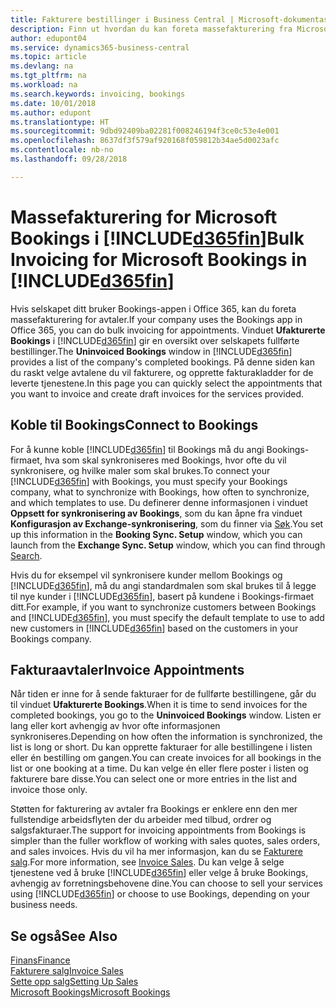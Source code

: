 ```yaml
---
title: Fakturere bestillinger i Business Central | Microsoft-dokumentasjon
description: Finn ut hvordan du kan foreta massefakturering fra Microsoft Bookings i Business Central.
author: edupont04
ms.service: dynamics365-business-central
ms.topic: article
ms.devlang: na
ms.tgt_pltfrm: na
ms.workload: na
ms.search.keywords: invoicing, bookings
ms.date: 10/01/2018
ms.author: edupont
ms.translationtype: HT
ms.sourcegitcommit: 9dbd92409ba02281f008246194f3ce0c53e4e001
ms.openlocfilehash: 8637df3f579af920168f059812b34ae5d0023afc
ms.contentlocale: nb-no
ms.lasthandoff: 09/28/2018

---
```

# <a name="bulk-invoicing-for-microsoft-bookings-in-included365finincludesd365finmdmd"></a><span data-ttu-id="0f518-103">Massefakturering for Microsoft Bookings i [!INCLUDE[d365fin](includes/d365fin_md.md)]</span><span class="sxs-lookup"><span data-stu-id="0f518-103">Bulk Invoicing for Microsoft Bookings in [!INCLUDE[d365fin](includes/d365fin_md.md)]</span></span>
<span data-ttu-id="0f518-104">Hvis selskapet ditt bruker Bookings-appen i Office 365, kan du foreta massefakturering for avtaler.</span><span class="sxs-lookup"><span data-stu-id="0f518-104">If your company uses the Bookings app in Office 365, you can do bulk invoicing for appointments.</span></span> <span data-ttu-id="0f518-105">Vinduet **Ufakturerte Bookings** i [!INCLUDE[d365fin](includes/d365fin_md.md)] gir en oversikt over selskapets fullførte bestillinger.</span><span class="sxs-lookup"><span data-stu-id="0f518-105">The **Uninvoiced Bookings** window in [!INCLUDE[d365fin](includes/d365fin_md.md)] provides a list of the company's completed bookings.</span></span> <span data-ttu-id="0f518-106">På denne siden kan du raskt velge avtalene du vil fakturere, og opprette fakturakladder for de leverte tjenestene.</span><span class="sxs-lookup"><span data-stu-id="0f518-106">In this page you can quickly select the appointments that you want to invoice and create draft invoices for the services provided.</span></span>  

## <a name="connect-to-bookings"></a><span data-ttu-id="0f518-107">Koble til Bookings</span><span class="sxs-lookup"><span data-stu-id="0f518-107">Connect to Bookings</span></span>
<span data-ttu-id="0f518-108">For å kunne koble [!INCLUDE[d365fin](includes/d365fin_md.md)] til Bookings må du angi Bookings-firmaet, hva som skal synkroniseres med Bookings, hvor ofte du vil synkronisere, og hvilke maler som skal brukes.</span><span class="sxs-lookup"><span data-stu-id="0f518-108">To connect your [!INCLUDE[d365fin](includes/d365fin_md.md)] with Bookings, you must specify your Bookings company, what to synchronize with Bookings, how often to synchronize, and which templates to use.</span></span> <span data-ttu-id="0f518-109">Du definerer denne informasjonen i vinduet **Oppsett for synkronisering av Bookings**, som du kan åpne fra vinduet **Konfigurasjon av Exchange-synkronisering**, som du finner via [Søk](ui-search.md).</span><span class="sxs-lookup"><span data-stu-id="0f518-109">You set up this information in the **Booking Sync. Setup** window, which you can launch from the **Exchange Sync. Setup** window, which you can find through [Search](ui-search.md).</span></span>  

<span data-ttu-id="0f518-110">Hvis du for eksempel vil synkronisere kunder mellom Bookings og [!INCLUDE[d365fin](includes/d365fin_md.md)], må du angi standardmalen som skal brukes til å legge til nye kunder i [!INCLUDE[d365fin](includes/d365fin_md.md)], basert på kundene i Bookings-firmaet ditt.</span><span class="sxs-lookup"><span data-stu-id="0f518-110">For example, if you want to synchronize customers between Bookings and [!INCLUDE[d365fin](includes/d365fin_md.md)], you must specify the default template to use to add new customers in [!INCLUDE[d365fin](includes/d365fin_md.md)] based on the customers in your Bookings company.</span></span>  

## <a name="invoice-appointments"></a><span data-ttu-id="0f518-111">Fakturaavtaler</span><span class="sxs-lookup"><span data-stu-id="0f518-111">Invoice Appointments</span></span>
<span data-ttu-id="0f518-112">Når tiden er inne for å sende fakturaer for de fullførte bestillingene, går du til vinduet **Ufakturerte Bookings**.</span><span class="sxs-lookup"><span data-stu-id="0f518-112">When it is time to send invoices for the completed bookings, you go to the **Uninvoiced Bookings** window.</span></span> <span data-ttu-id="0f518-113">Listen er lang eller kort avhengig av hvor ofte informasjonen synkroniseres.</span><span class="sxs-lookup"><span data-stu-id="0f518-113">Depending on how often the information is synchronized, the list is long or short.</span></span> <span data-ttu-id="0f518-114">Du kan opprette fakturaer for alle bestillingene i listen eller én bestilling om gangen.</span><span class="sxs-lookup"><span data-stu-id="0f518-114">You can create invoices for all bookings in the list or one booking at a time.</span></span> <span data-ttu-id="0f518-115">Du kan velge én eller flere poster i listen og fakturere bare disse.</span><span class="sxs-lookup"><span data-stu-id="0f518-115">You can select one or more entries in the list and invoice those only.</span></span>  

<span data-ttu-id="0f518-116">Støtten for fakturering av avtaler fra Bookings er enklere enn den mer fullstendige arbeidsflyten der du arbeider med tilbud, ordrer og salgsfakturaer.</span><span class="sxs-lookup"><span data-stu-id="0f518-116">The support for invoicing appointments from Bookings is simpler than the fuller workflow of working with sales quotes, sales orders, and sales invoices.</span></span> <span data-ttu-id="0f518-117">Hvis du vil ha mer informasjon, kan du se [Fakturere salg](sales-how-invoice-sales.md).</span><span class="sxs-lookup"><span data-stu-id="0f518-117">For more information, see [Invoice Sales](sales-how-invoice-sales.md).</span></span> <span data-ttu-id="0f518-118">Du kan velge å selge tjenestene ved å bruke [!INCLUDE[d365fin](includes/d365fin_md.md)] eller velge å bruke Bookings, avhengig av forretningsbehovene dine.</span><span class="sxs-lookup"><span data-stu-id="0f518-118">You can choose to sell your services using [!INCLUDE[d365fin](includes/d365fin_md.md)] or choose to use Bookings, depending on your business needs.</span></span>  

## <a name="see-also"></a><span data-ttu-id="0f518-119">Se også</span><span class="sxs-lookup"><span data-stu-id="0f518-119">See Also</span></span>
[<span data-ttu-id="0f518-120">Finans</span><span class="sxs-lookup"><span data-stu-id="0f518-120">Finance</span></span>](finance.md)  
[<span data-ttu-id="0f518-121">Fakturere salg</span><span class="sxs-lookup"><span data-stu-id="0f518-121">Invoice Sales</span></span>](sales-how-invoice-sales.md)  
[<span data-ttu-id="0f518-122">Sette opp salg</span><span class="sxs-lookup"><span data-stu-id="0f518-122">Setting Up Sales</span></span>](sales-setup-sales.md)  
[<span data-ttu-id="0f518-123">Microsoft Bookings</span><span class="sxs-lookup"><span data-stu-id="0f518-123">Microsoft Bookings</span></span>](https://products.office.com/en-us/business/scheduling-and-booking-app)  

